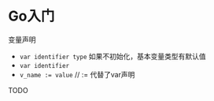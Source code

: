 # Go入门
变量声明
- ``var identifier type`` 如果不初始化，基本变量类型有默认值
- ``var identifier``
- ``v_name := value`` // := 代替了var声明

TODO